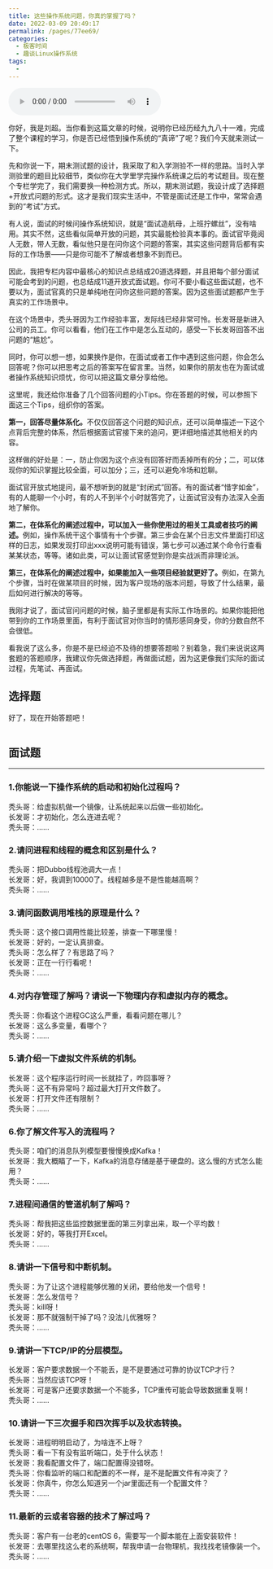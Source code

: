 ```yaml
---
title: 这些操作系统问题，你真的掌握了吗？
date: 2022-03-09 20:49:17
permalink: /pages/77ee69/
categories:
  - 极客时间
  - 趣谈Linux操作系统
tags:
  - 
---
```

<audio title="期末测试.这些操作系统问题，你真的掌握了吗？" src="https://static001.geekbang.org/resource/audio/96/5d/96ff6d500b5fa98ae05a9ad84300295d.mp3" controls="controls"></audio> 
<p>你好，我是刘超。当你看到这篇文章的时候，说明你已经历经九九八十一难，完成了整个课程的学习，你是否已经悟到操作系统的“真谛”了呢？我们今天就来测试一下。</p><p>先和你说一下，期末测试题的设计，我采取了和入学测验不一样的思路。当时入学测验里的题目比较细节，类似你在大学里学完操作系统课之后的考试题目。现在整个专栏学完了，我们需要换一种检测方式。所以，期末测试题，我设计成了选择题+开放式问题的形式。这才是我们现实生活中，不管是面试还是工作中，常常会遇到的“考试”方式。</p><p>有人说，面试的时候问操作系统知识，就是“面试造航母，上班拧螺丝”，没有啥用。其实不然，这些看似简单开放的问题，其实最能检验真本事的。面试官毕竟阅人无数，带人无数，看似他只是在问你这个问题的答案，其实这些问题背后都有实际的工作场景——只是你可能不了解或者想象不到而已。</p><p>因此，我把专栏内容中最核心的知识点总结成20道选择题，并且把每个部分面试可能会考到的问题，也总结成11道开放式面试题。你可不要小看这些面试题，也不要以为，面试官真的只是单纯地在问你这些问题的答案。因为这些面试题都产生于真实的工作场景中。</p><p>在这个场景中，秃头哥因为工作经验丰富，发际线已经非常可怜。长发哥是新进入公司的员工。你可以看看，他们在工作中是怎么互动的，感受一下长发哥回答不出问题的“尴尬”。</p><!-- [[[read_end]]] --><p><span class="orange">同时，你可以想一想，如果换作是你，在面试或者工作中遇到这些问题，你会怎么回答呢？你可以把思考之后的答案写在留言里。当然，如果你的朋友也在为面试或者操作系统知识烦忧，你可以把这篇文章分享给他。</span></p><p>这里呢，我还给你准备了几个回答问题的小Tips。你在答题的时候，可以参照下面这三个Tips，组织你的答案。</p><p><strong>第一，回答尽量体系化。</strong>不仅仅回答这个问题的知识点，还可以简单描述一下这个点背后完整的体系，然后根据面试官接下来的追问，更详细地描述其他相关的内容。</p><p>这样做的好处是：一，防止你因为这个点没有回答好而丢掉所有的分；二，可以体现你的知识掌握比较全面，可以加分；三，还可以避免冷场和尬聊。</p><p>面试官开放式地提问，最不想听到的就是“封闭式”回答。有的面试者“惜字如金”，有的人能聊一个小时，有的人不到半个小时就答完了，让面试官没有办法深入全面地了解你。</p><p><strong>第二，在体系化的阐述过程中，可以加入一些你使用过的相关工具或者技巧的阐述。</strong>例如，操作系统干这个事情有十个步骤。第三步会在某个日志文件里面打印这样的日志，如果发现打印出xxx说明可能有错误，第七步可以通过某个命令行查看某某状态，等等。诸如此类，可以让面试官感觉到你是实战派而非理论派。</p><p><strong>第三，在体系化的阐述过程中，如果能加入一些项目经验就更好了。</strong>例如，在第九个步骤，当时在做某项目的时候，因为客户现场的版本问题，导致了什么结果，最后如何进行解决的等等。</p><p>我刚才说了，面试官问问题的时候，脑子里都是有实际工作场景的。如果你能把他带到你的工作场景里面，有利于面试官对你当时的情形感同身受，你的分数自然不会很低。</p><p>看我说了这么多，你是不是已经迫不及待的想要答题啦？别着急，我们来说说这两套题的答题顺序，我建议你先做选择题，再做面试题，因为这更像我们实际的面试过程，先笔试、再面试。</p><h2>选择题</h2><p>好了，现在开始答题吧！</p><p><a href="http://time.geekbang.org/quiz/intro?act_id=152&exam_id=337"><img src="https://static001.geekbang.org/resource/image/28/a4/28d1be62669b4f3cc01c36466bf811a4.png?wh=1142*201" alt=""></a></p><h2>面试题</h2><hr><h3>1.你能说一下操作系统的启动和初始化过程吗？</h3><p>秃头哥：给虚拟机做一个镜像，让系统起来以后做一些初始化。<br>
长发哥：才初始化，怎么连进去呢？<br>
秃头哥：……</p><h3>2.请问进程和线程的概念和区别是什么？</h3><p>秃头哥：把Dubbo线程池调大一点！<br>
长发哥：好，我调到10000了。线程越多是不是性能越高啊？<br>
秃头哥：……</p><h3>3.请问函数调用堆栈的原理是什么？</h3><p>秃头哥：这个接口调用性能比较差，排查一下哪里慢！<br>
长发哥：好的，一定认真排查。<br>
秃头哥：怎么样了？有思路了吗？<br>
长发哥：正在一行行看呢！<br>
秃头哥：……</p><h3>4.对内存管理了解吗？请说一下物理内存和虚拟内存的概念。</h3><p>秃头哥：你看这个进程GC这么严重，看看问题在哪儿？<br>
长发哥：这么多变量，看哪个？<br>
秃头哥：……</p><h3>5.请介绍一下虚拟文件系统的机制。</h3><p>长发哥：这个程序运行时间一长就挂了，咋回事呀？<br>
秃头哥：这不有异常吗？超过最大打开文件数了。<br>
长发哥：打开文件还有限制？<br>
秃头哥：……</p><h3>6.你了解文件写入的流程吗？</h3><p>秃头哥：咱们的消息队列模型要慢慢换成Kafka！<br>
长发哥：我大概瞄了一下，Kafka的消息存储是基于硬盘的。这么慢的方式怎么能用？<br>
秃头哥：……</p><h3>7.进程间通信的管道机制了解吗？</h3><p>秃头哥：帮我把这些监控数据里面的第三列拿出来，取一个平均数！<br>
长发哥：好的，等我打开Excel。<br>
秃头哥：……</p><h3>8.请讲一下信号和中断机制。</h3><p>秃头哥：为了让这个进程能够优雅的关闭，要给他发一个信号！<br>
长发哥：怎么发信号？<br>
秃头哥：kill呀！<br>
长发哥：那不就强制干掉了吗？没法儿优雅呀？<br>
秃头哥：……</p><h3>9.请讲一下TCP/IP的分层模型。</h3><p>长发哥：客户要求数据一个不能丢，是不是要通过可靠的协议TCP才行？<br>
秃头哥：当然应该TCP呀！<br>
长发哥：可是客户还要求数据一个不能多，TCP重传可能会导致数据重复啊！<br>
秃头哥：……</p><h3>10.请讲一下三次握手和四次挥手以及状态转换。</h3><p>长发哥：进程明明启动了，为啥连不上呀？<br>
秃头哥：看一下有没有监听端口，处于什么状态！<br>
长发哥：我看配置文件了，端口配置得没错呀。<br>
秃头哥：你看监听的端口和配置的不一样，是不是配置文件有冲突了？<br>
长发哥：你真牛，你怎么知道另一个jar里面还有一个配置文件？<br>
秃头哥：……</p><h3>11.最新的云或者容器的技术了解过吗？</h3><p>秃头哥：客户有一台老的centOS 6，需要写一个脚本能在上面安装软件！<br>
长发哥：去哪里找这么老的系统啊，帮我申请一台物理机，我找找老镜像装一个。<br>
秃头哥：……</p>